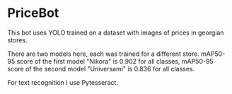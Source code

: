 # PriceBot

This bot uses YOLO trained on a dataset with images of prices in georgian stores. 

There are two models here, each was trained for a different store. mAP50-95 score of the first model "Nikora" is 0.902 for all classes, mAP50-95 score of the second model "Universami" is 0.836 for all classes.

For text recognition I use Pytesseract.
